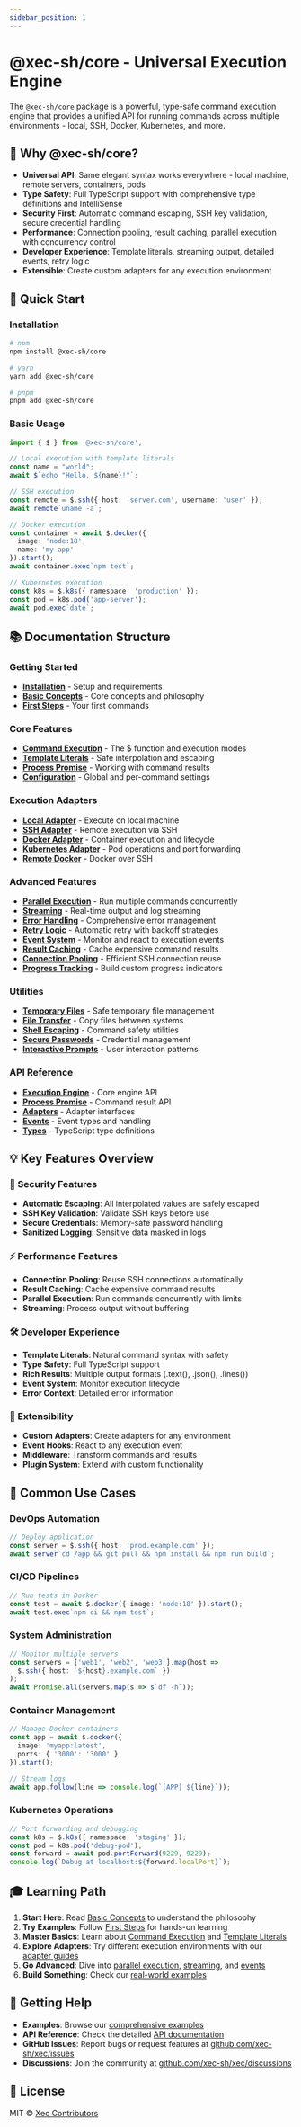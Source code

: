```yaml
---
sidebar_position: 1
---
```


# @xec-sh/core - Universal Execution Engine

The `@xec-sh/core` package is a powerful, type-safe command execution engine that provides a unified API for running commands across multiple environments - local, SSH, Docker, Kubernetes, and more.

## 🎯 Why @xec-sh/core?

- **Universal API**: Same elegant syntax works everywhere - local machine, remote servers, containers, pods
- **Type Safety**: Full TypeScript support with comprehensive type definitions and IntelliSense
- **Security First**: Automatic command escaping, SSH key validation, secure credential handling
- **Performance**: Connection pooling, result caching, parallel execution with concurrency control
- **Developer Experience**: Template literals, streaming output, detailed events, retry logic
- **Extensible**: Create custom adapters for any execution environment

## 🚀 Quick Start

### Installation

```bash
# npm
npm install @xec-sh/core

# yarn
yarn add @xec-sh/core

# pnpm
pnpm add @xec-sh/core
```

### Basic Usage

```typescript
import { $ } from '@xec-sh/core';

// Local execution with template literals
const name = "world";
await $`echo "Hello, ${name}!"`;

// SSH execution
const remote = $.ssh({ host: 'server.com', username: 'user' });
await remote`uname -a`;

// Docker execution
const container = await $.docker({ 
  image: 'node:18',
  name: 'my-app' 
}).start();
await container.exec`npm test`;

// Kubernetes execution
const k8s = $.k8s({ namespace: 'production' });
const pod = k8s.pod('app-server');
await pod.exec`date`;
```

## 📚 Documentation Structure

### Getting Started
- [**Installation**](./getting-started/installation) - Setup and requirements
- [**Basic Concepts**](./getting-started/basic-concepts) - Core concepts and philosophy
- [**First Steps**](./getting-started/first-steps) - Your first commands

### Core Features
- [**Command Execution**](./core-features/command-execution) - The $ function and execution modes
- [**Template Literals**](./core-features/template-literals) - Safe interpolation and escaping
- [**Process Promise**](./core-features/process-promise) - Working with command results
- [**Configuration**](./core-features/configuration) - Global and per-command settings

### Execution Adapters
- [**Local Adapter**](./adapters/local) - Execute on local machine
- [**SSH Adapter**](./adapters/ssh) - Remote execution via SSH
- [**Docker Adapter**](./adapters/docker) - Container execution and lifecycle
- [**Kubernetes Adapter**](./adapters/kubernetes) - Pod operations and port forwarding
- [**Remote Docker**](./adapters/remote-docker) - Docker over SSH

### Advanced Features
- [**Parallel Execution**](./advanced/parallel-execution) - Run multiple commands concurrently
- [**Streaming**](./advanced/streaming) - Real-time output and log streaming
- [**Error Handling**](./advanced/error-handling) - Comprehensive error management
- [**Retry Logic**](./advanced/retry-logic) - Automatic retry with backoff strategies
- [**Event System**](./advanced/event-system) - Monitor and react to execution events
- [**Result Caching**](./advanced/caching) - Cache expensive command results
- [**Connection Pooling**](./advanced/connection-pooling) - Efficient SSH connection reuse
- [**Progress Tracking**](./advanced/progress-tracking) - Build custom progress indicators

### Utilities
- [**Temporary Files**](./utilities/temp-files) - Safe temporary file management
- [**File Transfer**](./utilities/file-transfer) - Copy files between systems
- [**Shell Escaping**](./utilities/shell-escaping) - Command safety utilities
- [**Secure Passwords**](./utilities/secure-passwords) - Credential management
- [**Interactive Prompts**](./utilities/interactive-prompts) - User interaction patterns

### API Reference
- [**Execution Engine**](./api-reference/execution-engine) - Core engine API
- [**Process Promise**](./api-reference/process-promise) - Command result API
- [**Adapters**](./api-reference/adapters) - Adapter interfaces
- [**Events**](./api-reference/events) - Event types and handling
- [**Types**](./api-reference/types) - TypeScript type definitions

## 💡 Key Features Overview

### 🔐 Security Features
- **Automatic Escaping**: All interpolated values are safely escaped
- **SSH Key Validation**: Validate SSH keys before use
- **Secure Credentials**: Memory-safe password handling
- **Sanitized Logging**: Sensitive data masked in logs

### ⚡ Performance Features
- **Connection Pooling**: Reuse SSH connections automatically
- **Result Caching**: Cache expensive command results
- **Parallel Execution**: Run commands concurrently with limits
- **Streaming**: Process output without buffering

### 🛠 Developer Experience
- **Template Literals**: Natural command syntax with safety
- **Type Safety**: Full TypeScript support
- **Rich Results**: Multiple output formats (.text(), .json(), .lines())
- **Event System**: Monitor execution lifecycle
- **Error Context**: Detailed error information

### 🔌 Extensibility
- **Custom Adapters**: Create adapters for any environment
- **Event Hooks**: React to any execution event
- **Middleware**: Transform commands and results
- **Plugin System**: Extend with custom functionality

## 📝 Common Use Cases

### DevOps Automation
```typescript
// Deploy application
const server = $.ssh({ host: 'prod.example.com' });
await server`cd /app && git pull && npm install && npm run build`;
```

### CI/CD Pipelines
```typescript
// Run tests in Docker
const test = await $.docker({ image: 'node:18' }).start();
await test.exec`npm ci && npm test`;
```

### System Administration
```typescript
// Monitor multiple servers
const servers = ['web1', 'web2', 'web3'].map(host => 
  $.ssh({ host: `${host}.example.com` })
);
await Promise.all(servers.map(s => s`df -h`));
```

### Container Management
```typescript
// Manage Docker containers
const app = await $.docker({ 
  image: 'myapp:latest',
  ports: { '3000': '3000' }
}).start();

// Stream logs
await app.follow(line => console.log(`[APP] ${line}`));
```

### Kubernetes Operations
```typescript
// Port forwarding and debugging
const k8s = $.k8s({ namespace: 'staging' });
const pod = k8s.pod('debug-pod');
const forward = await pod.portForward(9229, 9229);
console.log(`Debug at localhost:${forward.localPort}`);
```

## 🎓 Learning Path

1. **Start Here**: Read [Basic Concepts](./getting-started/basic-concepts) to understand the philosophy
2. **Try Examples**: Follow [First Steps](./getting-started/first-steps) for hands-on learning
3. **Master Basics**: Learn about [Command Execution](./core-features/command-execution) and [Template Literals](./core-features/template-literals)
4. **Explore Adapters**: Try different execution environments with our [adapter guides](./adapters/local)
5. **Go Advanced**: Dive into [parallel execution](./advanced/parallel-execution), [streaming](./advanced/streaming), and [events](./advanced/event-system)
6. **Build Something**: Check our [real-world examples](https://github.com/xec-sh/xec/tree/main/packages/core/examples/06-real-world)

## 🤝 Getting Help

- **Examples**: Browse our [comprehensive examples](https://github.com/xec-sh/xec/tree/main/packages/core/examples)
- **API Reference**: Check the detailed [API documentation](./api-reference/execution-engine)
- **GitHub Issues**: Report bugs or request features at [github.com/xec-sh/xec/issues](https://github.com/xec-sh/xec/issues)
- **Discussions**: Join the community at [github.com/xec-sh/xec/discussions](https://github.com/xec-sh/xec/discussions)

## 📄 License

MIT © [Xec Contributors](https://github.com/xec-sh/xec/graphs/contributors)